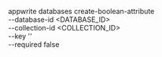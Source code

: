 appwrite databases create-boolean-attribute \
    --database-id <DATABASE_ID> \
    --collection-id <COLLECTION_ID> \
    --key '' \
    --required false
